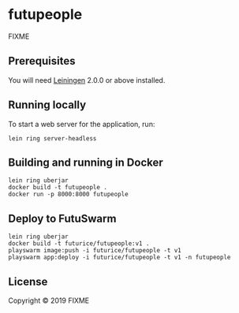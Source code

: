 # futupeople

FIXME

## Prerequisites

You will need [Leiningen][] 2.0.0 or above installed.

[leiningen]: https://github.com/technomancy/leiningen

## Running locally

To start a web server for the application, run:

    lein ring server-headless

## Building and running in Docker

```
lein ring uberjar
docker build -t futupeople .
docker run -p 8000:8000 futupeople
```

## Deploy to FutuSwarm

```
lein ring uberjar
docker build -t futurice/futupeople:v1 .
playswarm image:push -i futurice/futupeople -t v1
playswarm app:deploy -i futurice/futupeople -t v1 -n futupeople
```

## License

Copyright © 2019 FIXME
